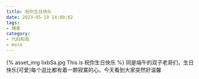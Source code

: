 ```yaml
---
title: 祝你生日快乐
date: 2023-05-19 14:00:02
tags:
- 博客
category:
- 代码和我
- more
---
```

{% asset_img IixbSa.jpg This is 祝你生日快乐 %}
同是端午的双子老哥们，生日快乐[可爱]每个逗比都有着一颗寂寞的心。今天看到大家突然好温馨
